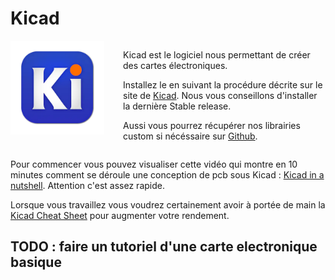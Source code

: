 # Kicad

<div style="display: flex; align-items: flex-start;">
<img src="../../images/kicad_icon.webp" height="150px" width="auto">
<div style="padding-left: 30px;">

Kicad est le logiciel nous permettant de créer des cartes électroniques.

Installez le en suivant la procédure décrite sur le site de [Kicad](https://www.kicad.org/download/linux/).
Nous vous conseillons d'installer la dernière Stable release.

Aussi vous pourrez récupérer nos librairies custom si nécéssaire sur [Github](https://github.com/ENACRobotique/kicad_libs_ENAC).

</div>
</div>

Pour commencer vous pouvez visualiser cette vidéo qui montre en 10 minutes comment se déroule une conception de pcb sous Kicad : [Kicad in a nutshell](https://www.youtube.com/watch?v=3FGNw28xBr0). Attention c'est assez rapide.

Lorsque vous travaillez vous voudrez certainement avoir à portée de main la [Kicad Cheat Sheet](../../datasheets/kicad-cheatsheet-landscape-v8.pdf) pour augmenter votre rendement.


## TODO : faire un tutoriel d'une carte electronique basique

<!-- 
(vrac venant de la carte tuto):
On peut régulièrement trouver les deux manières de brancher une led.
La LED2 est branchée d’une manière plus “logique”, mais il est parfois conseillé de brancher les leds comme la LED1. Les circuits intégrés reçoivent (sink) plus facilement du courant qu’ils n’en fournissent (source). -->